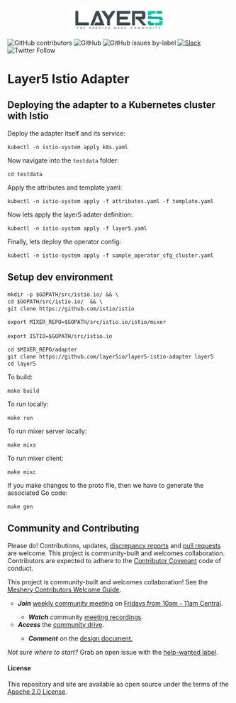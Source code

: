 <p style="text-align:center;" align="center">
  <img align="center" src="https://raw.githubusercontent.com/layer5io/layer5/master/assets/images/layer5/layer5-tag-community-white-bg.png" width="45%" /></p>
  
![GitHub contributors](https://img.shields.io/github/contributors/layer5io/layer5.svg)
![GitHub](https://img.shields.io/github/license/layer5io/layer5.svg) 
![GitHub issues by-label](https://img.shields.io/github/issues/layer5io/layer5/help%20wanted.svg?color=%23DDDD00)
[![Slack](http://slack.layer5.io/badge.svg)](http://slack.layer5.io)
![Twitter Follow](https://img.shields.io/twitter/follow/layer5.svg?label=Follow&style=social)
  
# Layer5 Istio Adapter

## Deploying the adapter to a Kubernetes cluster with Istio
Deploy the adapter itself and its service:
```
kubectl -n istio-system apply k8s.yaml
```
Now navigate into the `testdata` folder:
```
cd testdata
```
Apply the attributes and template yaml:
```
kubectl -n istio-system apply -f attributes.yaml -f template.yaml
```
Now lets apply the layer5 adater definition:
```
kubectl -n istio-system apply -f layer5.yaml
```
Finally, lets deploy the operator config:
```
kubectl -n istio-system apply -f sample_operator_cfg_cluster.yaml
```

## Setup dev environment
```
mkdir -p $GOPATH/src/istio.io/ && \
cd $GOPATH/src/istio.io/  && \
git clone https://github.com/istio/istio
```

```
export MIXER_REPO=$GOPATH/src/istio.io/istio/mixer

export ISTIO=$GOPATH/src/istio.io
```

```
cd $MIXER_REPO/adapter
git clone https://github.com/layer5io/layer5-istio-adapter layer5
cd layer5
```

To build:
```
make build
```

To run locally:
```
make run
```

To run mixer server locally:
```
make mixs
```

To run mixer client:
```
make mixc
```

If you make changes to the proto file, then we have to generate the associated Go code:
```
make gen
```
## <a name="contributing"></a><a name="community"></a> Community and Contributing
Please do! Contributions, updates, [discrepancy reports](/../../issues) and [pull requests](/../../pulls) are welcome. This project is community-built and welcomes collaboration. Contributors are expected to adhere to the [Contributor Covenant](http://contributor-covenant.org) code of conduct.

<p>
This project is community-built and welcomes collaboration! See the <a href="https://docs.google.com/document/d/17OPtDE_rdnPQxmk2Kauhm3GwXF1R5dZ3Cj8qZLKdo5E/edit">Meshery Contributors Welcome Guide</a>. 
</p>
<p>
  <ul>
    <li style="list-style-type: circle;"><em><strong>Join</strong></em> <a href="https://drive.google.com/open?id=1c07UO9dS7_tFD-ClCWHIrEzRnzUJoFQ10EzfJTpS7FY">weekly community meeting</a> on <a href="https://calendar.google.com/calendar/b/1?cid=bGF5ZXI1LmlvX2VoMmFhOWRwZjFnNDBlbHZvYzc2MmpucGhzQGdyb3VwLmNhbGVuZGFyLmdvb2dsZS5jb20">Fridays from 10am - 11am Central</a>.</li>
    <ul>
        <li><em><strong>Watch</strong></em> community <a href="https://www.youtube.com/playlist?list=PL3A-A6hPO2IMPPqVjuzgqNU5xwnFFn3n0">meeting recordings</a>.</li>
    </ul>
    <li style="list-style-type: circle;"><em><strong>Access</strong></em> the <a href="https://drive.google.com/drive/u/4/folders/0ABH8aabN4WAKUk9PVA">community drive</a>.</li>
      <ul>
        <li><em><strong>Comment</strong></em> on the <a href="https://drive.google.com/open?id=15Gv1kTP8QHaMrDadfmgVmmS3hQn6YKFVag38Cr_JBEI">design document.</a></li>
      </ul>
    </ul>
</p>

*Not sure where to start?* Grab an open issue with the [help-wanted label](https://github.com/issues?utf8=✓&q=is%3Aopen+is%3Aissue+archived%3Afalse+org%3Alayer5io+label%3A%22help+wanted%22+).

#### License

This repository and site are available as open source under the terms of the [Apache 2.0 License](https://opensource.org/licenses/Apache-2.0).
